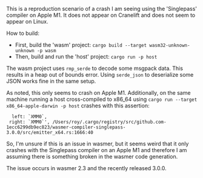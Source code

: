 This is a reproduction scenario of a crash I am seeing using the 'Singlepass' compiler on Apple M1. It does not appear on Cranelift and does not seem to appear on Linux.

How to build:
* First, build the 'wasm' project: `cargo build --target wasm32-unknown-unknown -p wasm`
* Then, build and run the 'host' project: `cargo run -p host`

The wasm project uses `rmp_serde` to decode some msgpack data. This results in a heap out of bounds error. Using `serde_json` to deserialize some JSON works fine in the same setup.

As noted, this only seems to crash on Apple M1. Additionally, on the same machine running a host cross-compiled to x86_64 using `cargo run --target x86_64-apple-darwin -p host` crashes with this assertion:
```
  left: `XMM0`,
 right: `XMM0`', /Users/roy/.cargo/registry/src/github.com-1ecc6299db9ec823/wasmer-compiler-singlepass-3.0.0/src/emitter_x64.rs:1666:40
```

So, I'm unsure if this is an issue in wasmer, but it seems weird that it only crashes with the Singlepass compiler on an Apple M1 and therefore I am assuming there is something broken in the wasmer code generation.

The issue occurs in wasmer 2.3 and the recently released 3.0.0.
